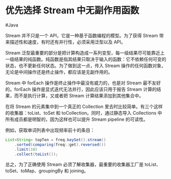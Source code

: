 # 优先选择 Stream 中无副作用函数
#Java 

Stream 并不只是一个 API，它是一种基于函数编程的模型。为了获得 Stream 带来描述性和速度，有时还有并行性，必须采用泛型以及 API。

Stream 泛型最重要的部分是把计算构造成一系列变型，每一级结果尽可能靠近上一级结果的纯函数。纯函数是指其结果只取决于输入的函数：它不依赖任何可变的状态，也不更新任何状态。为了做到这一点，传入 Stream 操作的任何函数对象，无论是中间操作还是终止操作，都应该是无副作用的。

Stream 中 forEach 操作是终止操作中最没有威力的，也是对 Stream 最不友好的。forEach 操作是显式迭代无法并行，因此应该只用于报告 Stream 计算的结果，而不是执行计算，又或者把 Stream 计算结果添加到其他集合中。

在将 Stream 的元素集中到一个真正的 Collection 里去时比较简单。有三个这样的收集器：toList、toSet 和 toCollection。同时，通过静态导入 Collections 中所有成员都是明智的，因为这样也可以提升 Stream pipeline 的可读性。

例如，获取单词列表中出现频率前十的条目：

```java
List<String> topTen = freq.keySet().stream()
	.sorted(comparing(freq::get).reversed())
	.limit(10)
	.collect(toList());
```

总之，为了正确使用 Stream 必须了解收集器，最重要的收集器工厂是 toList、toSet、toMap、groupingBy 和 joining。